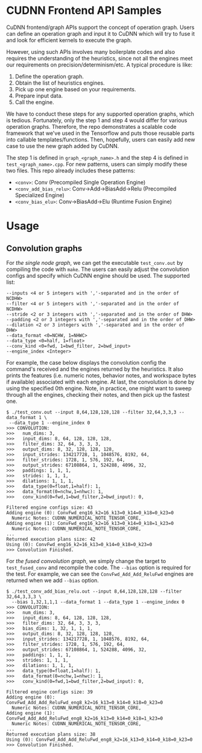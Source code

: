 # CUDNN Frontend API Samples
CuDNN frontend/graph APIs support the concept of operation graph. Users can
define an operation graph and input it to CuDNN which will try to fuse it
and look for efficient kernels to execute the graph.

However, using such APIs involves many boilerplate codes and also requires the
understanding of the heuristics, since not all the engines meet our requirements
on precision/determinism/etc. A typical procedure is like:

1. Define the operation graph.
1. Obtain the list of heuristics engines.
1. Pick up one engine based on your requirements.
1. Prepare input data.
1. Call the engine.

We have to conduct these steps for any supported operation graphs, which is
tedious. Fortunately, only the step 1 and step 4 would differ for various
operation graphs. Therefore, the repo demonstrates a scalable code framework
that we've used in the Tensorflow and puts those reusable parts into callable
templates/functions. Then, hopefully, users can easily add new case to use the
new graph added by CuDNN.

The step 1 is defined in `graph_<graph_name>.h` and the step 4 is defined in
`test_<graph_name>.cpp`. For new patterns, users can simply modify these two
files. This repo already includes these patterns:

* `<conv>`: Conv (Precompiled Single Operation Engine)
* `<conv_add_bias_relu>`: Conv->Add->BiasAdd->Relu (Precompiled Specialized Engine)
* `<conv_bias_elu>`: Conv->BiasAdd->Elu (Runtime Fusion Engine)


# Usage
## Convolution graphs
For *the single node graph*, we can get the executable `test_conv.out` by
compiling the code with `make`. The users can easily adjust the convolution
configs and specify which CuDNN engine should be used. The supported list:

```
--inputs <4 or 5 integers with ','-separated and in the order of NCDHW>
--filter <4 or 5 integers with ','-separated and in the order of NCDHW>
--stride <2 or 3 integers with ','-separated and in the order of DHW>
--padding <2 or 3 integers with ','-separated and in the order of DHW>
--dilation <2 or 3 integers with ','-separated and in the order of DHW>
--data_format <0=NCHW, 1=NHWC>
--data_type <0=half, 1=float>
--conv_kind <0=fwd, 1=bwd_filter, 2=bwd_input>
--engine_index <Integer>
```

For example, the case below displays the convolution config the command's received
and the engines returned by the heuristics. It also prints the features (i.e.
numeric notes, behavior notes, and workspace bytes if available) associated with
each engine. At last, the convolution is done by using the specified 0th engine.
Note, in practice, one might want to sweep through all the engines, checking
their notes, and then pick up the fastest one.

```
$ ./test_conv.out --input 8,64,128,128,128 --filter 32,64,3,3,3 --data_format 1 \
 --data_type 1 --engine_index 0
>>> CONVOLUTION:
>>>   num_dims: 3,
>>>   input_dims: 8, 64, 128, 128, 128,
>>>   filter_dims: 32, 64, 3, 3, 3,
>>>   output_dims: 8, 32, 128, 128, 128,
>>>   input_strides: 134217728, 1, 1048576, 8192, 64,
>>>   filter_strides: 1728, 1, 576, 192, 64,
>>>   output_strides: 67108864, 1, 524288, 4096, 32,
>>>   paddings: 1, 1, 1,
>>>   strides: 1, 1, 1,
>>>   dilations: 1, 1, 1,
>>>   data_type(0=float,1=half): 1,
>>>   data_format(0=nchw,1=nhwc): 1,
>>>   conv_kind(0=fwd,1=bwd_filter,2=bwd_input): 0,

Filtered engine configs size: 43
Adding engine (0): ConvFwd_eng16_k2=16_k13=0_k14=0_k18=0_k23=0
  Numeric Notes: CUDNN_NUMERICAL_NOTE_TENSOR_CORE,
Adding engine (1): ConvFwd_eng16_k2=16_k13=0_k14=0_k18=1_k23=0
  Numeric Notes: CUDNN_NUMERICAL_NOTE_TENSOR_CORE,
...
Returned execution plans size: 42
Using (0): ConvFwd_eng16_k2=16_k13=0_k14=0_k18=0_k23=0
>>> Convolution Finished.
```

For *the fused convolution graph*, we simply change the target to
`test_fused_conv` and recompile the code. The `--bias` option is
required for the test. For example, we can see the `ConvFwd_Add_Add_ReluFwd`
engines are returned when we add `--bias` option.
```
$ ./test_conv_add_bias_relu.out --input 8,64,128,128,128 --filter 32,64,3,3,3 \
  --bias 1,32,1,1,1 --data_format 1 --data_type 1 --engine_index 0
>>> CONVOLUTION:
>>>   num_dims: 3,
>>>   input_dims: 8, 64, 128, 128, 128,
>>>   filter_dims: 32, 64, 3, 3, 3,
>>>   bias_dims: 1, 32, 1, 1, 1,
>>>   output_dims: 8, 32, 128, 128, 128,
>>>   input_strides: 134217728, 1, 1048576, 8192, 64,
>>>   filter_strides: 1728, 1, 576, 192, 64,
>>>   output_strides: 67108864, 1, 524288, 4096, 32,
>>>   paddings: 1, 1, 1,
>>>   strides: 1, 1, 1,
>>>   dilations: 1, 1, 1,
>>>   data_type(0=float,1=half): 1,
>>>   data_format(0=nchw,1=nhwc): 1,
>>>   conv_kind(0=fwd,1=bwd_filter,2=bwd_input): 0,

Filtered engine configs size: 39
Adding engine (0): ConvFwd_Add_Add_ReluFwd_eng8_k2=16_k13=0_k14=0_k18=0_k23=0
  Numeric Notes: CUDNN_NUMERICAL_NOTE_TENSOR_CORE,
Adding engine (1): ConvFwd_Add_Add_ReluFwd_eng8_k2=16_k13=0_k14=0_k18=1_k23=0
  Numeric Notes: CUDNN_NUMERICAL_NOTE_TENSOR_CORE,
...
Returned execution plans size: 38
Using (0): ConvFwd_Add_Add_ReluFwd_eng8_k2=16_k13=0_k14=0_k18=0_k23=0
>>> Convolution Finished.
```

